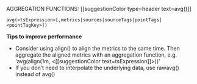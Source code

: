 AGGREGATION FUNCTIONS: [[suggestionColor type=header text=avg()]]

`avg(<tsExpression>[,metrics|sources|sourceTags|pointTags|<pointTagKey>])`

**Tips to improve performance**
- Consider using align() to align the metrics to the same time. Then aggregate the aligned metrics with an aggregation function, e.g. ‘avg(align(1m, <[[suggestionColor text=tsExpression]]>))’
- If you don’t need to interpolate the underlying data, use rawavg() instead of avg()